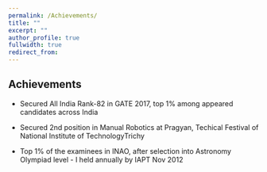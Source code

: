 ```yaml
---
permalink: /Achievements/
title: ""
excerpt: ""
author_profile: true
fullwidth: true
redirect_from: 
---
```

## Achievements
* Secured All India Rank-82 in GATE 2017, top 1% among appeared candidates across India

* Secured 2nd position in Manual Robotics at Pragyan, Techical Festival of National Institute of TechnologyTrichy

* Top 1% of the examinees in INAO, after selection into Astronomy Olympiad level - I held annually by IAPT Nov 2012 






